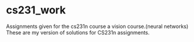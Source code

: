 # cs231_work
Assignments given for the cs231n course a vision course.(neural networks)
These are my version of solutions for CS231n assignments.
